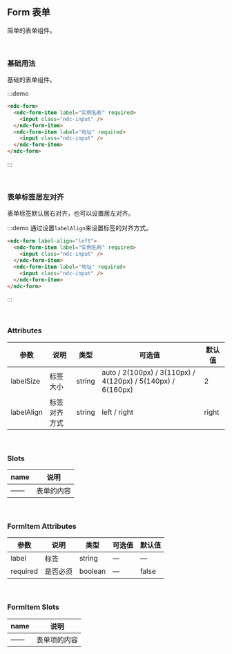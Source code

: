 ## Form 表单

简单的表单组件。

<br />

### 基础用法

基础的表单组件。

:::demo
```html
<ndc-form>
  <ndc-form-item label="实例名称" required>
    <input class="ndc-input" />
  </ndc-form-item>
  <ndc-form-item label="地址" required>
    <input class="ndc-input" />
  </ndc-form-item>
</ndc-form>
```
:::

<br />

### 表单标签居左对齐

表单标签默认居右对齐，也可以设置居左对齐。

:::demo 通过设置`labelAlign`来设置标签的对齐方式。
```html
<ndc-form label-align="left">
  <ndc-form-item label="实例名称" required>
    <input class="ndc-input" />
  </ndc-form-item>
  <ndc-form-item label="地址" required>
    <input class="ndc-input" />
  </ndc-form-item>
</ndc-form>
```
:::

<br />

### Attributes
| 参数      | 说明    | 类型      | 可选值       | 默认值   |
|---------- |-------- |---------- |-------------  |-------- |
| labelSize | 标签大小 | string | auto / 2(100px) / 3(110px) / 4(120px) / 5(140px) / 6(160px) | 2 |
| labelAlign | 标签对齐方式 | string | left / right | right |

<br />

### Slots
| name    | 说明       |
| -------- | ------------ |
| —— | 表单的内容 |

<br />

### FormItem Attributes
| 参数      | 说明    | 类型      | 可选值       | 默认值   |
|---------- |-------- |---------- |-------------  |-------- |
| label | 标签 | string | — | — |
| required | 是否必须 | boolean | — | false |

<br />

### FormItem Slots
| name    | 说明       |
| -------- | ------------ |
| —— | 表单项的内容 |